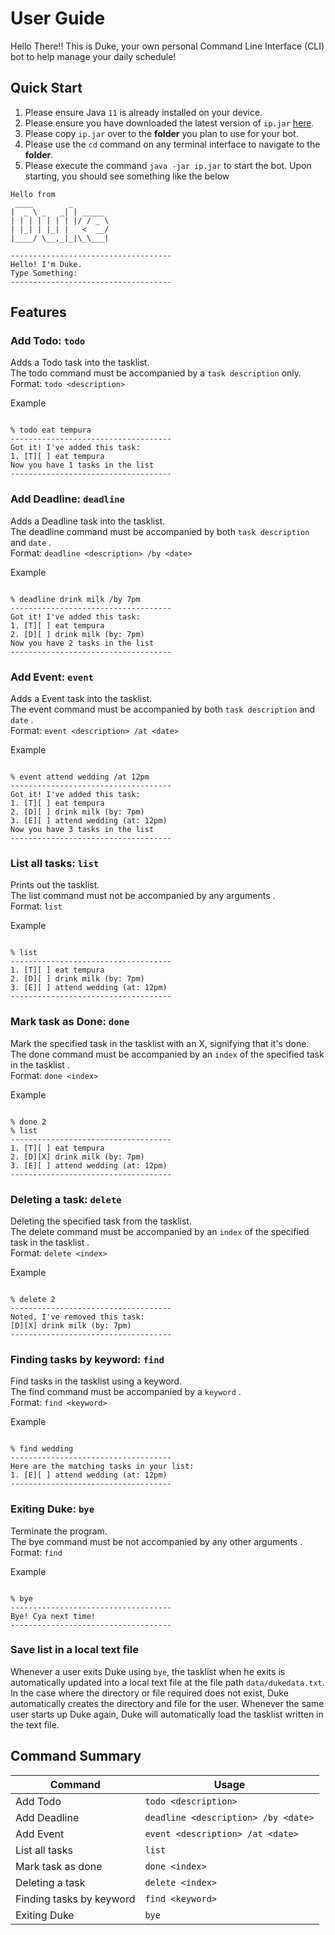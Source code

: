 # User Guide

Hello There!! This is Duke, your own personal Command Line Interface (CLI) bot to help manage your daily schedule!

## Quick Start

1. Please ensure Java ```11``` is already installed on your device.
2. Please ensure you have downloaded the latest version of ```ip.jar``` [here](https://github.com/KaiserHuang88/ip).
3. Please copy ```ip.jar``` over to the **folder** you plan to use for your bot.
4. Please use the ```cd``` command on any terminal interface to navigate to the **folder**.
5. Please execute the command `java -jar ip.jar` to start the bot. Upon starting, you should see something like the below

```  
Hello from  
 ____        _        
|  _ \ _   _| | _____ 
| | | | | | | |/ / _ \
| |_| | |_| |   <  __/
|____/ \__,_|_|\_\___|  

------------------------------------  
Hello! I'm Duke.  
Type Something:  
------------------------------------  
```

## Features


### Add Todo: ```todo```
Adds a Todo task into the tasklist.  
The todo command must be accompanied by a `task description` only.  
Format: `` todo <description> ``

Example
```

% todo eat tempura  
------------------------------------  
Got it! I've added this task:   
1. [T][ ] eat tempura  
Now you have 1 tasks in the list  
------------------------------------  

```

### Add Deadline: ```deadline```
Adds a Deadline task into the tasklist.  
The deadline command must be accompanied by both `task description` and `date` .  
Format: `` deadline <description> /by <date> ``

Example
```

% deadline drink milk /by 7pm
------------------------------------  
Got it! I've added this task:   
1. [T][ ] eat tempura  
2. [D][ ] drink milk (by: 7pm)
Now you have 2 tasks in the list  
------------------------------------  

```

### Add Event: ```event```
Adds a Event task into the tasklist.  
The event command must be accompanied by both `task description` and `date` .  
Format: `` event <description> /at <date> ``

Example
```

% event attend wedding /at 12pm
------------------------------------  
Got it! I've added this task:   
1. [T][ ] eat tempura  
2. [D][ ] drink milk (by: 7pm)
3. [E][ ] attend wedding (at: 12pm)
Now you have 3 tasks in the list  
------------------------------------  

```

### List all tasks: ```list```
Prints out the tasklist.  
The list command must not be accompanied by any arguments .  
Format: `` list ``

Example
```

% list
------------------------------------  
1. [T][ ] eat tempura  
2. [D][ ] drink milk (by: 7pm)
3. [E][ ] attend wedding (at: 12pm)
------------------------------------  

```

### Mark task as Done: ```done```
Mark the specified task in the tasklist with an X, signifying that it's done.   
The done command must be accompanied by an `index` of the specified task in the tasklist .  
Format: `` done <index> ``

Example
```

% done 2
% list
------------------------------------  
1. [T][ ] eat tempura  
2. [D][X] drink milk (by: 7pm)
3. [E][ ] attend wedding (at: 12pm)  
------------------------------------  

```

### Deleting a task: ```delete```
Deleting the specified task from the tasklist.   
The delete command must be accompanied by an `index` of the specified task in the tasklist .  
Format: `` delete <index> ``

Example
```

% delete 2
------------------------------------  
Noted, I've removed this task: 
[D][X] drink milk (by: 7pm)
------------------------------------  

```

### Finding tasks by keyword: ```find```
Find tasks in the tasklist using a keyword.   
The find command must be accompanied by a `keyword` .  
Format: `` find <keyword> ``

Example
```

% find wedding
------------------------------------  
Here are the matching tasks in your list:   
1. [E][ ] attend wedding (at: 12pm)  
------------------------------------  

```

### Exiting Duke: ```bye```
Terminate the program.   
The bye command must be not accompanied by any other arguments .  
Format: `` find ``

Example
```

% bye
------------------------------------  
Bye! Cya next time! 
------------------------------------  

```

### Save list in a local text file
Whenever a user exits Duke using ``bye``, the tasklist when he exits is automatically updated into a local text file at the file path ```data/dukedata.txt```.  
In the case where the directory or file required does not exist, Duke automatically creates the directory and file for the user. Whenever the same user starts up Duke again, Duke will automatically load the tasklist written in the text file.

## Command Summary

| **Command** | **Usage**| 
| ------- | -----| 
| Add Todo | `todo <description>`| 
| Add Deadline | `deadline <description> /by <date>`| 
| Add Event | `event <description> /at <date>`| 
| List all tasks | `list`|
| Mark task as done | `done <index>`|
| Deleting a task | `delete <index>`| 
| Finding tasks by keyword | `find <keyword>`|  
| Exiting Duke | `bye`| 



